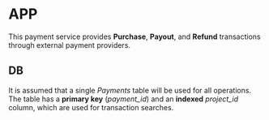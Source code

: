 # APP

This payment service provides **Purchase**, **Payout**, and **Refund** transactions through external payment providers.

## DB

It is assumed that a single *Payments* table will be used for all operations. 
The table has a **primary key** (*payment_id*) and an **indexed** *project_id* column, which are used for transaction searches.